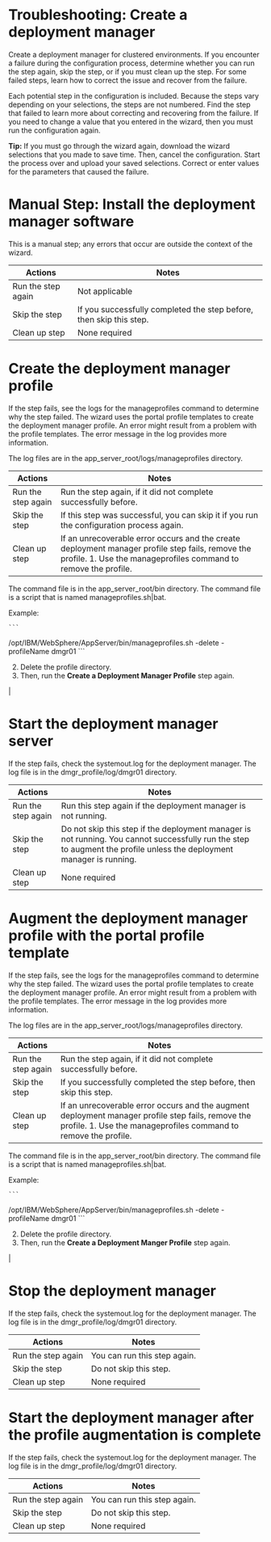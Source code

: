 # Troubleshooting: Create a deployment manager

Create a deployment manager for clustered environments. If you encounter a failure during the configuration process, determine whether you can run the step again, skip the step, or if you must clean up the step. For some failed steps, learn how to correct the issue and recover from the failure.

Each potential step in the configuration is included. Because the steps vary depending on your selections, the steps are not numbered. Find the step that failed to learn more about correcting and recovering from the failure. If you need to change a value that you entered in the wizard, then you must run the configuration again.

**Tip:** If you must go through the wizard again, download the wizard selections that you made to save time. Then, cancel the configuration. Start the process over and upload your saved selections. Correct or enter values for the parameters that caused the failure.

# Manual Step: Install the deployment manager software

This is a manual step; any errors that occur are outside the context of the wizard.

|Actions|Notes|
|-------|-----|
|Run the step again|Not applicable|
|Skip the step|If you successfully completed the step before, then skip this step.|
|Clean up step|None required|

# Create the deployment manager profile

If the step fails, see the logs for the manageprofiles command to determine why the step failed. The wizard uses the portal profile templates to create the deployment manager profile. An error might result from a problem with the profile templates. The error message in the log provides more information.

The log files are in the app\_server\_root/logs/manageprofiles directory.

|Actions|Notes|
|-------|-----|
|Run the step again|Run the step again, if it did not complete successfully before.|
|Skip the step|If this step was successful, you can skip it if you run the configuration process again.|
|Clean up step|If an unrecoverable error occurs and the create deployment manager profile step fails, remove the profile. 1.  Use the manageprofiles command to remove the profile.

The command file is in the app\_server\_root/bin directory. The command file is a script that is named manageprofiles.sh\|bat.

Example:

    ```
 /opt/IBM/WebSphere/AppServer/bin/manageprofiles.sh -delete 
 -profileName dmgr01
    ```

2.  Delete the profile directory.
3.  Then, run the **Create a Deployment Manager Profile** step again.

|

# Start the deployment manager server

If the step fails, check the systemout.log for the deployment manager. The log file is in the dmgr\_profile/log/dmgr01 directory.

|Actions|Notes|
|-------|-----|
|Run the step again|Run this step again if the deployment manager is not running.|
|Skip the step|Do not skip this step if the deployment manager is not running. You cannot successfully run the step to augment the profile unless the deployment manager is running.|
|Clean up step|None required|

# Augment the deployment manager profile with the portal profile template

If the step fails, see the logs for the manageprofiles command to determine why the step failed. The wizard uses the portal profile templates to create the deployment manager profile. An error might result from a problem with the profile templates. The error message in the log provides more information.

The log files are in the app\_server\_root/logs/manageprofiles directory.

|Actions|Notes|
|-------|-----|
|Run the step again|Run the step again, if it did not complete successfully before.|
|Skip the step|If you successfully completed the step before, then skip this step.|
|Clean up step|If an unrecoverable error occurs and the augment deployment manager profile step fails, remove the profile. 1.  Use the manageprofiles command to remove the profile.

The command file is in the app\_server\_root/bin directory. The command file is a script that is named manageprofiles.sh\|bat.

Example:

    ```
 /opt/IBM/WebSphere/AppServer/bin/manageprofiles.sh -delete 
 -profileName dmgr01
    ```

2.  Delete the profile directory.
3.  Then, run the **Create a Deployment Manger Profile** step again.

|

# Stop the deployment manager

If the step fails, check the systemout.log for the deployment manager. The log file is in the dmgr\_profile/log/dmgr01 directory.

|Actions|Notes|
|-------|-----|
|Run the step again|You can run this step again.|
|Skip the step|Do not skip this step.|
|Clean up step|None required|

# Start the deployment manager after the profile augmentation is complete

If the step fails, check the systemout.log for the deployment manager. The log file is in the dmgr\_profile/log/dmgr01 directory.

|Actions|Notes|
|-------|-----|
|Run the step again|You can run this step again.|
|Skip the step|Do not skip this step.|
|Clean up step|None required|

